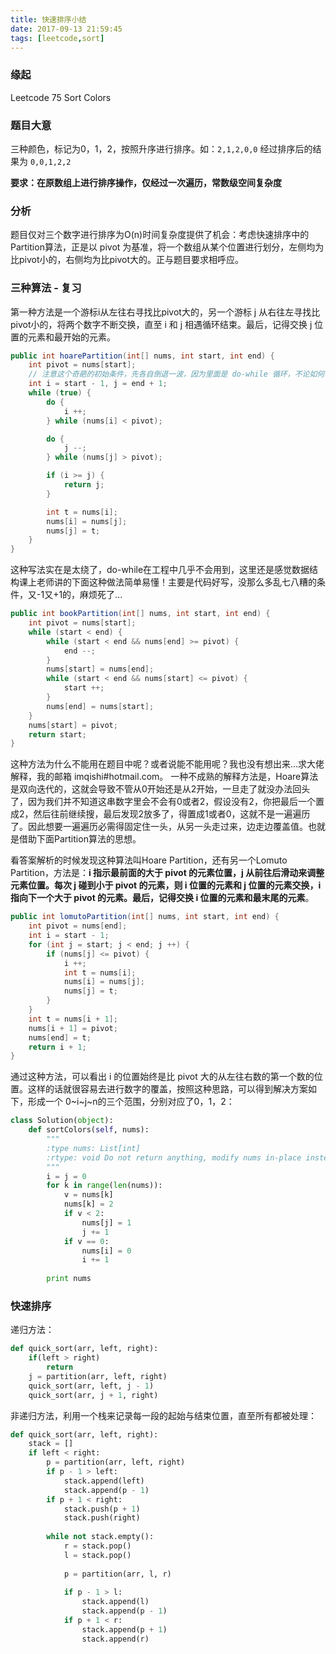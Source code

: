 ```yaml
---
title: 快速排序小结
date: 2017-09-13 21:59:45
tags: [leetcode,sort]
---
```


### 缘起

Leetcode 75 Sort Colors

### 题目大意

三种颜色，标记为0，1，2，按照升序进行排序。如：`2,1,2,0,0` 经过排序后的结果为 `0,0,1,2,2`

**要求：在原数组上进行排序操作，仅经过一次遍历，常数级空间复杂度**

### 分析

题目仅对三个数字进行排序为O(n)时间复杂度提供了机会：考虑快速排序中的Partition算法，正是以 pivot 为基准，将一个数组从某个位置进行划分，左侧均为比pivot小的，右侧均为比pivot大的。正与题目要求相呼应。

### 三种算法 - 复习

第一种方法是一个游标i从左往右寻找比pivot大的，另一个游标 j 从右往左寻找比pivot小的，将两个数字不断交换，直至 i 和 j 相遇循环结束。最后，记得交换 j 位置的元素和最开始的元素。

```java
public int hoarePartition(int[] nums, int start, int end) {
    int pivot = nums[start];
    // 注意这个奇葩的初始条件，先各自倒退一波，因为里面是 do-while 循环，不论如何都会做一遍 i++ j--，这里是为了防止越界
    int i = start - 1, j = end + 1;
    while (true) {
        do {
            i ++;
        } while (nums[i] < pivot);

        do {
            j --;
        } while (nums[j] > pivot);

        if (i >= j) {
            return j;
        }

        int t = nums[i];
        nums[i] = nums[j];
        nums[j] = t;
    }
}
```

这种写法实在是太绕了，do-while在工程中几乎不会用到，这里还是感觉数据结构课上老师讲的下面这种做法简单易懂！主要是代码好写，没那么多乱七八糟的条件，又-1又+1的，麻烦死了...

```java
public int bookPartition(int[] nums, int start, int end) {
    int pivot = nums[start];
    while (start < end) {
        while (start < end && nums[end] >= pivot) {
            end --;
        }
        nums[start] = nums[end];
        while (start < end && nums[start] <= pivot) {
            start ++;
        }
        nums[end] = nums[start];
    }
    nums[start] = pivot;
    return start;
}
```

这种方法为什么不能用在题目中呢？或者说能不能用呢？我也没有想出来...求大佬解释，我的邮箱 imqishi#hotmail.com。 一种不成熟的解释方法是，Hoare算法是双向迭代的，这就会导致不管从0开始还是从2开始，一旦走了就没办法回头了，因为我们并不知道这串数字里会不会有0或者2，假设没有2，你把最后一个置成2，然后往前继续搜，最后发现2放多了，得置成1或者0，这就不是一遍遍历了。因此想要一遍遍历必需得固定住一头，从另一头走过来，边走边覆盖值。也就是借助下面Partition算法的思想。

看答案解析的时候发现这种算法叫Hoare Partition，还有另一个Lomuto Partition，方法是：**i 指示最前面的大于 pivot 的元素位置，j 从前往后滑动来调整元素位置。每次 j 碰到小于 pivot 的元素，则 i 位置的元素和 j 位置的元素交换，i 指向下一个大于 pivot 的元素。最后，记得交换 i 位置的元素和最末尾的元素**。

```java
public int lomutoPartition(int[] nums, int start, int end) {
    int pivot = nums[end];
    int i = start - 1;
    for (int j = start; j < end; j ++) {
        if (nums[j] <= pivot) {
            i ++;
            int t = nums[i];
            nums[i] = nums[j];
            nums[j] = t;
        }
    }
    int t = nums[i + 1];
    nums[i + 1] = pivot;
    nums[end] = t;
    return i + 1;
}
```

通过这种方法，可以看出 i 的位置始终是比 pivot 大的从左往右数的第一个数的位置。这样的话就很容易去进行数字的覆盖，按照这种思路，可以得到解决方案如下，形成一个 0~i~j~n的三个范围，分别对应了0，1，2：

```python
class Solution(object):
    def sortColors(self, nums):
        """
        :type nums: List[int]
        :rtype: void Do not return anything, modify nums in-place instead.
        """
        i = j = 0
        for k in range(len(nums)):
            v = nums[k]
            nums[k] = 2
            if v < 2:
                nums[j] = 1
                j += 1
            if v == 0:
                nums[i] = 0
                i += 1
        
        print nums
```

### 快速排序

递归方法：

```python
def quick_sort(arr, left, right):
    if(left > right)
        return
    j = partition(arr, left, right)
    quick_sort(arr, left, j - 1)
    quick_sort(arr, j + 1, right)
```

非递归方法，利用一个栈来记录每一段的起始与结束位置，直至所有都被处理：

```python
def quick_sort(arr, left, right):
    stack = []
    if left < right:
        p = partition(arr, left, right)
        if p - 1 > left:
            stack.append(left)
            stack.append(p - 1)
        if p + 1 < right:
            stack.push(p + 1)
            stack.push(right)
        
        while not stack.empty():
            r = stack.pop()
            l = stack.pop()
            
            p = partition(arr, l, r)
            
            if p - 1 > l:
                stack.append(l)
                stack.append(p - 1)
            if p + 1 < r:
                stack.append(p + 1)
                stack.append(r)
```

